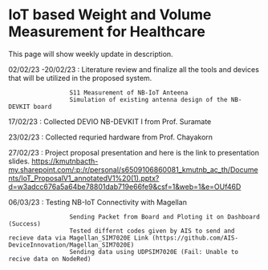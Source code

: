 <h1>IoT based Weight and Volume Measurement for Healthcare​</h1>

This page will show weekly update in description. 

02/02/23 -20/02/23 : Literature review and finalize all the tools and devices that will be utilized in the proposed system.

                     S11 Measurement of NB-IoT Anteena
                     Simulation of existing antenna design of the NB-DEVKIT board 
                     

17/02/23           : Collected DEVIO NB-DEVKIT I from Prof. Suramate

23/02/23           : Collected requried hardware from Prof. Chayakorn

27/02/23           : Project proposal presentation and here is the link to presentation slides.
https://kmutnbacth-my.sharepoint.com/:p:/r/personal/s6509106860081_kmutnb_ac_th/Documents/IoT_ProposalV1_annotatedV1%20(1).pptx?d=w3adcc676a5a64be78801dab719e66fe9&csf=1&web=1&e=OUf46D

06/03/23           : Testing NB-IoT Connectivity with Magellan 
                     
                     Sending Packet from Board and Ploting it on Dashboard (Success)
                     Tested differnt codes given by AIS to send and recieve data via Magellan_SIM7020E Link (https://github.com/AIS-DeviceInnovation/Magellan_SIM7020E)
                     Sending data using UDPSIM7020E (Fail: Unable to recive data on NodeRed)
                     
